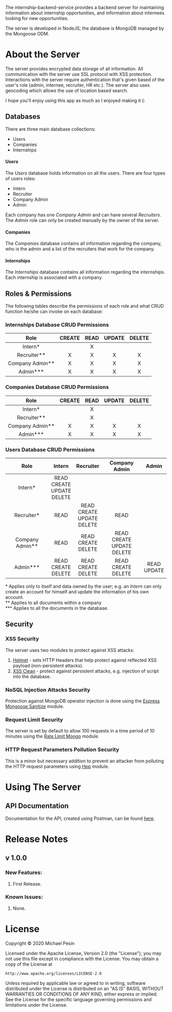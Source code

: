 The internship-backend-service provides a backend server for maintaining information about internship opportunities, and information about internees looking for new opportunities.

The server is developed in NodeJS; the database is MongoDB managed by the Mongoose ODM.

# About the Server

The server provides encrypted data storage of all information. All communication with the server use SSL protocol with XSS protection.
Interactions with the server require authentication that's given based of the user's role (admin, internee, recruiter, HR etc.).
The server also uses geocoding which allows the use of location based search.

I hope you'll enjoy using this app as much as I enjoyed making it (:

## Databases

There are three main database collections:

- Users
- Companies
- Internships

#### Users

The _Users_ database holds information on all the users. There are four types of users roles:

- Intern
- Recruiter
- Company Admin
- Admin

Each company has one _Company Admin_ and can have several _Recruiters_.
The _Admin_ role can only be created manually by the owner of the server.

#### Companies

The _Companies_ database contains all information regarding the company, who is the admin and a list of the recruiters that work for the company.

#### Internships

The _Internships_ database contains all information regarding the internships. Each internship is associated with a company.

## Roles & Permissions

The following tables describe the permissions of each role and what CRUD function he/she can invoke on each database:

### Internships Database CRUD Permissions

|       Role        | CREATE | READ | UPDATE | DELETE |
| :---------------: | :----: | :--: | :----: | :----: |
|     Intern\*      |        |  X   |        |        |
|   Recruiter\*\*   |   X    |  X   |   X    |   X    |
| Company Admin\*\* |   X    |  X   |   X    |   X    |
|    Admin\*\*\*    |   X    |  X   |   X    |   X    |

### Companies Database CRUD Permissions

|       Role        | CREATE | READ | UPDATE | DELETE |
| :---------------: | :----: | :--: | :----: | :----: |
|     Intern\*      |        |  X   |
|   Recruiter\*\*   |        |  X   |
| Company Admin\*\* |   X    |  X   |   X    |   X    |
|    Admin\*\*\*    |   X    |  X   |   X    |   X    |

### Users Database CRUD Permissions

|       Role        |               Intern               |             Recruiter              |           Company Admin            |     Admin      |
| :---------------: | :--------------------------------: | :--------------------------------: | :--------------------------------: | :------------: |
|     Intern\*      | READ<br>CREATE<br>UPDATE<br>DELETE |                                    |
|    Recruiter\*    |                READ                | READ<br>CREATE<br>UPDATE<br>DELETE |                READ                |
| Company Admin\*\* |                READ                |      READ<br>CREATE<br>DELETE      | READ<br>CREATE<br>UPDATE<br>DELETE |                |
|    Admin\*\*\*    |      READ<br>CREATE<br>DELETE      |      READ<br>CREATE<br>DELETE      |      READ<br>CREATE<br>DELETE      | READ<br>UPDATE |

\* Applies only to itself and data owned by the user; e.g. an _Intern_ can only create an account for himself and update the information of his own account.  
\*\* Applies to all documents within a company  
\*\*\* Applies to all the documents in the database.

## Security

### XSS Security

The server uses two modules to protect against XSS attacks:

1. [Helmet](https://www.npmjs.com/package/helmet) - sets HTTP Headers that help protect against reflected XSS payload (non-persistent attacks).
2. [XSS Clean](https://www.npmjs.com/package/xss-clean) - protect against persistent attacks, e.g. injection of script into the database.

### NoSQL Injection Attacks Security

Protection against MongoDB operator injection is done using the [Express Mongoose Sanitize](https://www.npmjs.com/package/express-mongo-sanitize) module.

### Request Limit Security

The server is set by default to allow 100 requests in a time period of 10 minutes using the [Rate Limit Mongo](https://www.npmjs.com/package/rate-limit-mongo) module.

### HTTP Request Parameters Pollution Security

This is a minor but necessary addition to prevent an attacker from polluting the HTTP request parameters using [Hpp](https://www.npmjs.com/package/hpp) module.

# Using The Server

## API Documentation

Documentation for the API, created using Postman, can be found [here](https://documenter.getpostman.com/view/11046904/Szmk1FUm?version=latest).

# Release Notes

## v 1.0.0

### New Features:

1. First Release.

### Known Issues:

1. None.

# License

Copyright &copy; 2020 Michael Pesin

Licensed under the Apache License, Version 2.0 (the "License");
you may not use this file except in compliance with the License.
You may obtain a copy of the License at

    http://www.apache.org/licenses/LICENSE-2.0

Unless required by applicable law or agreed to in writing, software
distributed under the License is distributed on an "AS IS" BASIS,
WITHOUT WARRANTIES OR CONDITIONS OF ANY KIND, either express or implied.
See the License for the specific language governing permissions and
limitations under the License.
